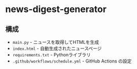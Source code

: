 # news-digest-generator

## 構成

- `main.py` - ニュースを取得してHTMLを生成
- `index.html` - 自動生成されたニュースページ
- `requirements.txt` - Pythonライブラリ
- `.github/workflows/schedule.yml` - GitHub Actions の設定
